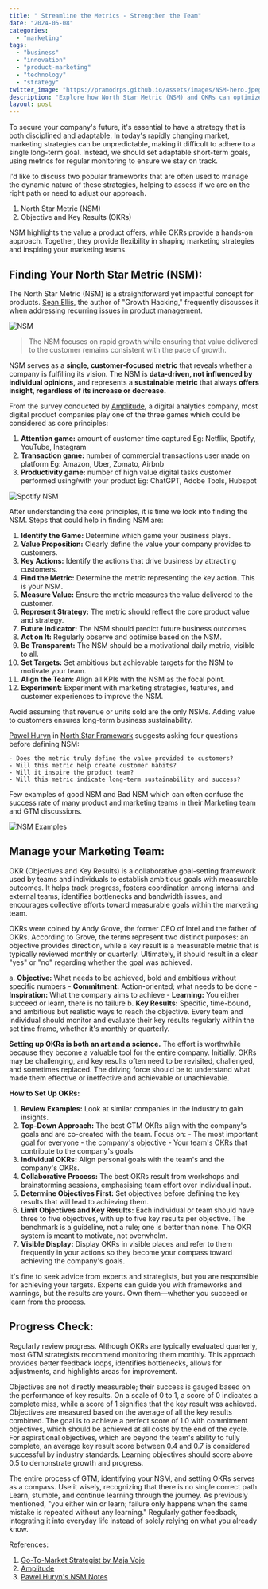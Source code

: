 ```yaml
---
title: " Streamline the Metrics - Strengthen the Team"
date: "2024-05-08"
categories: 
  - "marketing"
tags: 
  - "business"
  - "innovation"
  - "product-marketing"
  - "technology"
  - "strategy"
twitter_image: "https://pramodrps.github.io/assets/images/NSM-hero.jpeg"
description: "Explore how North Star Metric (NSM) and OKRs can optimize your marketing strategies and team alignment for better results."
layout: post
---
```


To secure your company's future, it's essential to have a strategy that is both disciplined and adaptable. In today's rapidly changing market, marketing strategies can be unpredictable, making it difficult to adhere to a single long-term goal. Instead, we should set adaptable short-term goals, using metrics for regular monitoring to ensure we stay on track.

I'd like to discuss two popular frameworks that are often used to manage the dynamic nature of these strategies, helping to assess if we are on the right path or need to adjust our approach.


1. North Star Metric (NSM)
2. Objective and Key Results (OKRs) 

NSM highlights the value a product offers, while OKRs provide a hands-on approach. Together, they provide flexibility in shaping marketing strategies and inspiring your marketing teams.

## Finding Your North Star Metric (NSM):
The North Star Metric (NSM) is a straightforward yet impactful concept for products. [Sean Ellis](https://www.linkedin.com/in/seanellis/), the author of "Growth Hacking," frequently discusses it when addressing recurring issues in product management.

![NSM](pramodrps/pramodrps.github.io/assets/images/NSM-hero.jpeg)

>The NSM focuses on rapid growth while ensuring that value delivered to the customer remains consistent with the pace of growth.

NSM serves as a **single, customer-focused metric** that reveals whether a company is fulfilling its vision. The NSM is **data-driven, not influenced by individual opinions,** and represents a **sustainable metric** that always **offers insight, regardless of its increase or decrease.**

From the survey conducted by [Amplitude](https://amplitude.com/), a digital analytics company, most digital product companies play one of the three games which could be considered as core principles:

1. **Attention game:** amount of customer time captured
        Eg: Netflix, Spotify, YouTube, Instagram
2. **Transaction game:** number of commercial transactions user made on platform
        Eg: Amazon, Uber, Zomato, Airbnb
3. **Productivity game:** number of high value digital tasks customer performed using/with your product
        Eg: ChatGPT, Adobe Tools, Hubspot

![Spotify NSM](https://pramodrps.github.io/assets/images/spotifynsm.jpeg)

After understanding the core principles, it is time we look into finding the NSM. Steps that could help in finding NSM are:

1. **Identify the Game:** Determine which game your business plays.
2. **Value Proposition:** Clearly define the value your company provides to customers.
3. **Key Actions:** Identify the actions that drive business by attracting customers.
4. **Find the Metric:** Determine the metric representing the key action. This is your NSM.
5. **Measure Value:** Ensure the metric measures the value delivered to the customer.
6. **Represent Strategy:** The metric should reflect the core product value and strategy.
7. **Future Indicator:** The NSM should predict future business outcomes.
8. **Act on It:** Regularly observe and optimise based on the NSM.
9. **Be Transparent:** The NSM should be a motivational daily metric, visible to all.
10. **Set Targets:** Set ambitious but achievable targets for the NSM to motivate your team.
11. **Align the Team:** Align all KPIs with the NSM as the focal point.
12. **Experiment:** Experiment with marketing strategies, features, and customer experiences to improve the NSM.

Avoid assuming that revenue or units sold are the only NSMs. Adding value to customers ensures long-term business sustainability.

[Pawel Huryn](https://substack.com/@huryn) in [North Star Framework](https://www.productcompass.pm/p/the-north-star-framework-101) suggests asking four questions before defining NSM:

    - Does the metric truly define the value provided to customers?
    - Will this metric help create customer habits?
    - Will it inspire the product team?
    - Will this metric indicate long-term sustainability and success?

Few examples of good NSM and Bad NSM which can often confuse the success rate of many product and marketing teams in their Marketing team and GTM discussions. 

![NSM Examples](https://pramodrps.github.io/assets/images/nsmexamples.webp)

## Manage your Marketing Team: 

OKR (Objectives and Key Results) is a collaborative goal-setting framework used by teams and individuals to establish ambitious goals with measurable outcomes. It helps track progress, fosters coordination among internal and external teams, identifies bottlenecks and bandwidth issues, and encourages collective efforts toward measurable goals within the marketing team.

OKRs were coined by Andy Grove, the former CEO of Intel and the father of OKRs. According to Grove, the terms represent two distinct purposes: an objective provides direction, while a key result is a measurable metric that is typically reviewed monthly or quarterly. Ultimately, it should result in a clear "yes" or "no" regarding whether the goal was achieved.

a. **Objective:** What needs to be achieved, bold and ambitious without specific numbers
        - **Commitment:** Action-oriented; what needs to be done
        - **Inspiration:** What the company aims to achieve
        - **Learning:** You either succeed or learn, there is no failure
b. **Key Results:** Specific, time-bound, and ambitious but realistic ways to reach the objective. Every team and individual should monitor and evaluate their key results regularly within the set time frame, whether it's monthly or quarterly.

**Setting up OKRs is both an art and a science.** The effort is worthwhile because they become a valuable tool for the entire company. Initially, OKRs may be challenging, and key results often need to be revisited, challenged, and sometimes replaced. The driving force should be to understand what made them effective or ineffective and achievable or unachievable.

**How to Set Up OKRs:**

1. **Review Examples:** Look at similar companies in the industry to gain insights.
2. **Top-Down Approach:** The best GTM OKRs align with the company's goals and are co-created with the team. Focus on:
        - The most important goal for everyone - the company's objective
        - Your team's OKRs that contribute to the company's goals
3. **Individual OKRs:** Align personal goals with the team's and the company's OKRs.
4. **Collaborative Process:** The best OKRs result from workshops and brainstorming sessions, emphasising team effort over individual input.
5. **Determine Objectives First:** Set objectives before defining the key results that will lead to achieving them.
6. **Limit Objectives and Key Results:** Each individual or team should have three to five objectives, with up to five key results per objective. The benchmark is a guideline, not a rule; one is better than none. The OKR system is meant to motivate, not overwhelm.
7. **Visible Display:** Display OKRs in visible places and refer to them frequently in your actions so they become your compass toward achieving the company's goals.

It's fine to seek advice from experts and strategists, but you are responsible for achieving your targets. Experts can guide you with frameworks and warnings, but the results are yours. Own them—whether you succeed or learn from the process.

## Progress Check:

Regularly review progress. Although OKRs are typically evaluated quarterly, most GTM strategists recommend monitoring them monthly. This approach provides better feedback loops, identifies bottlenecks, allows for adjustments, and highlights areas for improvement.

Objectives are not directly measurable; their success is gauged based on the performance of key results. On a scale of 0 to 1, a score of 0 indicates a complete miss, while a score of 1 signifies that the key result was achieved.
Objectives are measured based on the average of all the key results combined. The goal is to achieve a perfect score of 1.0 with commitment objectives, which should be achieved at all costs by the end of the cycle. For aspirational objectives, which are beyond the team's ability to fully complete, an average key result score between 0.4 and 0.7 is considered successful by industry standards. Learning objectives should score above 0.5 to demonstrate growth and progress.

The entire process of GTM, identifying your NSM, and setting OKRs serves as a compass. Use it wisely, recognizing that there is no single correct path. Learn, stumble, and continue learning through the journey. As previously mentioned, "you either win or learn; failure only happens when the same mistake is repeated without any learning." Regularly gather feedback, integrating it into everyday life instead of solely relying on what you already know.


References: 
1. [Go-To-Market Strategist by Maja Voje](https://gtmstrategist.com/)
2. [Amplitude](https://amplitude.com/blog/product-north-star-metric)
3. [Pawel Huryn's NSM Notes](https://substack.com/@huryn/note/c-54155425)
